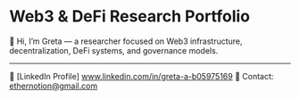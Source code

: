 # Web3 & DeFi Research Portfolio

👋 Hi, I’m Greta — a researcher focused on Web3 infrastructure, decentralization, DeFi systems, and governance models.

---

🔗 [LinkedIn Profile] www.linkedin.com/in/greta-a-b05975169
📩 Contact: ethernotion@gmail.com
